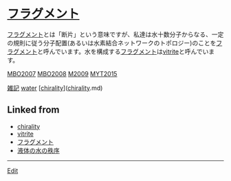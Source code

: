 # [フラグメント](フラグメント.md)

[フラグメント](フラグメント.md)とは「断片」という意味ですが、私達は水十数分子からなる、一定の規則に従う分子配置(あるいは水素結合ネットワークのトポロジー)のことを[フラグメント](フラグメント.md)と呼んでいます。水を構成する[フラグメント](フラグメント.md)は[vitrite](vitrite.md)と呼んでいます。



[MBO2007](MBO2007.md) [MBO2008](MBO2008.md) [M2009](M2009.md) [MYT2015](MYT2015.md)

[雑記](雑記.md) [water](water.md) [[chirality](chirality.md)]([chirality](chirality.md).md) 




## Linked from

* [chirality](chirality.md)
* [vitrite](vitrite.md)
* [フラグメント](フラグメント.md)
* [液体の水の秩序](液体の水の秩序.md)


----
[Edit](https://github.com/vitroid/vitroid.github.io/edit/master/MD/フラグメント.md)
